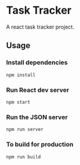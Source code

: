 # Task Tracker

A react task tracker project.

## Usage

### Install dependencies

```
npm install
```

### Run React dev server

```
npm start
```

### Run the JSON server

```
npm run server
```

### To build for production

```
npm run build
```
